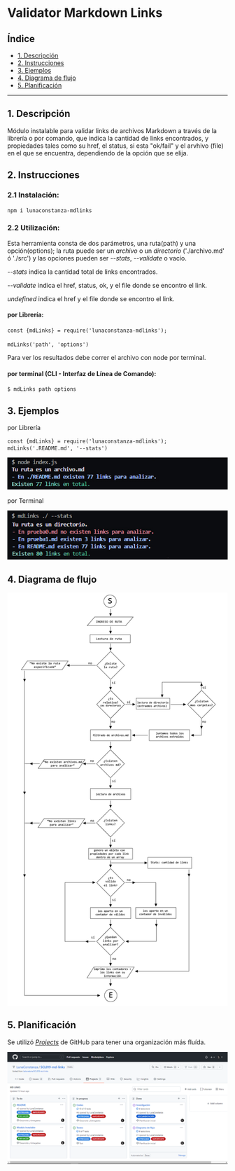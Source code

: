 # Validator Markdown Links
## Índice
* [1. Descripción](#1-descripción)
* [2. Instrucciones](#2-instrucciones)
* [3. Ejemplos](#3-ejemplos)
* [4. Diagrama de flujo](#4-diagrama-de-flujo)
* [5. Planificación](#5-planificación)
***

## 1. Descripción
Módulo instalable para validar links de archivos Markdown a través de la librería o por comando, que indica la cantidad de links encontrados, y propiedades tales como su href, el status, si esta "ok/fail" y el arvhivo (file) en el que se encuentra, dependiendo de la opción que se elija. 

## 2. Instrucciones

### 2.1 Instalación:

```
npm i lunaconstanza-mdlinks
```

### 2.2 Utilización:

Esta herramienta consta de dos parámetros, una ruta(path) y una opción(options); la ruta puede ser un _archivo_ o un _directorio_ ('./archivo.md' ó './src') y las opciones pueden ser _--stats_, _--validate_ o vacío.

_--stats_ indica la cantidad total de links encontrados.

_--validate_ indica el href, status, ok, y el file donde se encontro el link.

_undefined_ indica el href y el file donde se encontro el link.  

#### por Librería:

```
const {mdLinks} = require('lunaconstanza-mdlinks');

mdLinks('path', 'options')
```

Para ver los resultados debe correr el archivo con node por terminal.

#### por terminal (CLI - Interfaz de Línea de Comando):

```
$ mdLinks path options
```

## 3. Ejemplos

por Librería

```
const {mdLinks} = require('lunaconstanza-mdlinks');
mdLinks('.README.md', '--stats')
```
![resultado](images/resultado_libreria.jpg)

por Terminal

![resultado](images/resultado_terminal.jpg)

## 4. Diagrama de flujo
![diagrama](images/diagrama.png)

## 5. Planificación

Se utilizó [_Projects_](https://github.com/LunaConstanza/SCL019-md-links/projects/1) de GitHub para tener una organización más fluída.

![projects](images/projects.PNG)